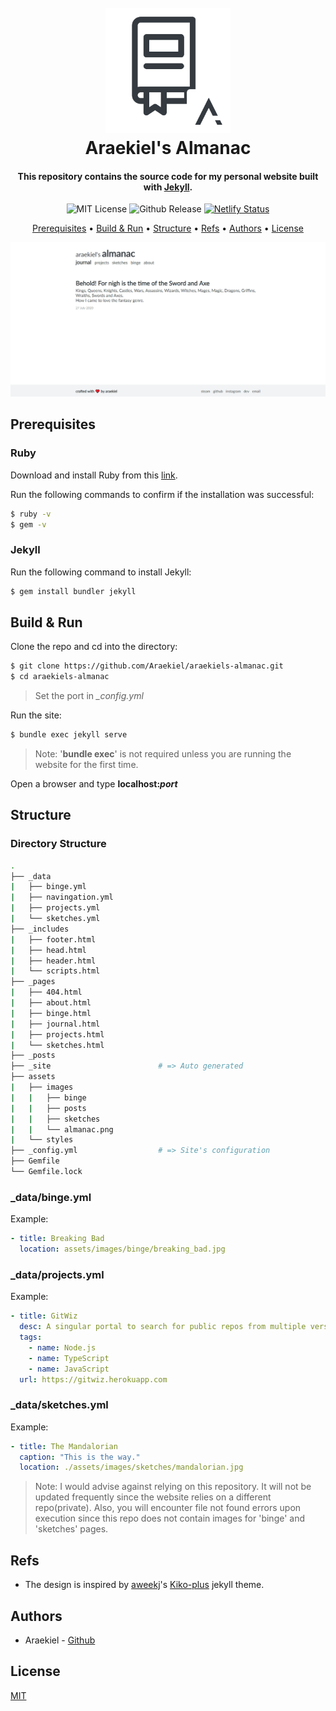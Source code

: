 <h1 align="center">
  <br>
  <a href="https://araekiel.netlify.app"><img src="https://github.com/Araekiel/araekiels-almanac/blob/master/assets/images/almanac.png" alt="Araekiel's Almanac" width="200"></a>
  <br>
  Araekiel's Almanac
  <br>
</h1>

<h4 align="center">
  This repository contains the source code for my personal website built with <a href="https://jekyllrb.com/">Jekyll</a>.
</h4>

<p align="center">
  <a><img alt="MIT License" src="https://img.shields.io/apm/l/atomic-design-ui.svg?"></a>
  <a><img alt="Github Release" src="https://img.shields.io/badge/release-v1.0-blue"></a>
  <a href="https://app.netlify.com/sites/araekiel/deploys"><img alt="Netlify Status" src="https://api.netlify.com/api/v1/badges/e55d05c3-64c6-4f9f-ac79-4b5f369879f7/deploy-status"></a>
</p>

<p align="center">
  <a href="#prerequisites">Prerequisites</a> •
  <a href="#build--run">Build & Run</a> •
  <a href="#structure">Structure</a> •
  <a href="#refs">Refs</a> •
  <a href="#authors">Authors</a> •
  <a href="#license">License</a>
</p>

<img alt="Screenshot" src="https://raw.githubusercontent.com/Araekiel/araekiels-almanac/master/assets/images/screenshot.png" type="image/png">

## Prerequisites

### Ruby 

Download and install Ruby from this [link](https://www.ruby-lang.org/en/downloads/).

Run the following commands to confirm if the installation was successful:

```bash
$ ruby -v
$ gem -v
```

### Jekyll

Run the following command to install Jekyll:

```bash
$ gem install bundler jekyll
```

## Build & Run

Clone the repo and cd into the directory:

```bash
$ git clone https://github.com/Araekiel/araekiels-almanac.git
$ cd araekiels-almanac
```

> Set the port in *_config.yml*

Run the site:

```bash
$ bundle exec jekyll serve
```

> Note: '**bundle exec**' is not required unless you are running the website for the first time.

Open a browser and type **localhost:_port_**

## Structure

### Directory Structure

   ```bash
   .
   ├── _data                      
   |   ├── binge.yml
   |   ├── navingation.yml          
   |   ├── projects.yml
   |   └── sketches.yml
   ├── _includes                      
   |   ├── footer.html
   |   ├── head.html
   |   ├── header.html
   |   └── scripts.html
   ├── _pages                       
   |   ├── 404.html
   |   ├── about.html
   |   ├── binge.html
   |   ├── journal.html
   |   ├── projects.html
   |   └── sketches.html
   ├── _posts
   ├── _site                        # => Auto generated
   ├── assets                      
   |   ├── images
   |   |   ├── binge
   |   |   ├── posts
   |   |   ├── sketches
   |   |   └── almanac.png
   |   └── styles
   ├── _config.yml                  # => Site's configuration
   ├── Gemfile
   └── Gemfile.lock
   ```

### _data/binge.yml

Example:
```yml
- title: Breaking Bad
  location: assets/images/binge/breaking_bad.jpg
```

### _data/projects.yml

Example:
```yml
- title: GitWiz
  desc: A singular portal to search for public repos from multiple version control platforms.
  tags:
    - name: Node.js
    - name: TypeScript
    - name: JavaScript
  url: https://gitwiz.herokuapp.com
```

### _data/sketches.yml

Example:
```yml
- title: The Mandalorian
  caption: "This is the way."
  location: ./assets/images/sketches/mandalorian.jpg
```

> Note: I would advise against relying on this repository. It will not be updated frequently since the website relies on a different repo(private). Also, you will encounter file not found errors upon execution since this repo does not contain images for 'binge' and 'sketches' pages.

## Refs

- The design is inspired by [aweekj](https://github.com/aweekj)'s [Kiko-plus](https://github.com/aweekj/Kiko-plus) jekyll theme.


## Authors

- Araekiel - [Github](https://www.github.com/Araekiel)

## License 

[MIT](https://choosealicense.com/licenses/mit/)